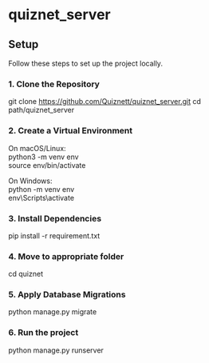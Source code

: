 # quiznet_server
## Setup
Follow these steps to set up the project locally.

### 1. Clone the Repository

git clone https://github.com/Quiznett/quiznet_server.git
cd path/quiznet_server


### 2. Create a Virtual Environment 

On macOS/Linux:  
python3 -m venv env  
source env/bin/activate

On Windows:  
python -m venv env  
env\Scripts\activate

### 3. Install Dependencies  

pip install -r requirement.txt

### 4. Move to appropriate folder  

cd quiznet

### 5. Apply Database Migrations  

python manage.py migrate

### 6. Run the project  

python manage.py runserver
